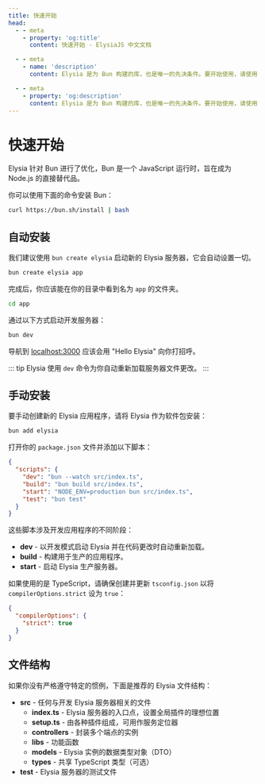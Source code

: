```yaml
---
title: 快速开始
head:
  - - meta
    - property: 'og:title'
      content: 快速开始 - ElysiaJS 中文文档

  - - meta
    - name: 'description'
      content: Elysia 是为 Bun 构建的库，也是唯一的先决条件。要开始使用，请使用 "bun create elysia hi-elysia" 启动一个新项目，并使用 "bun dev" 启动开发服务器。这就是快速启动或开始使用 ElysiaJS 所需的一切。

  - - meta
    - property: 'og:description'
      content: Elysia 是为 Bun 构建的库，也是唯一的先决条件。要开始使用，请使用 "bun create elysia hi-elysia" 启动一个新项目，并使用 "bun dev" 启动开发服务器。这就是快速启动或开始使用 ElysiaJS 所需的一切。
---
```


# 快速开始

Elysia 针对 Bun 进行了优化，Bun 是一个 JavaScript 运行时，旨在成为 Node.js 的直接替代品。

你可以使用下面的命令安装 Bun：

```bash
curl https://bun.sh/install | bash
```

## 自动安装

我们建议使用 `bun create elysia` 启动新的 Elysia 服务器，它会自动设置一切。

```bash
bun create elysia app
```

完成后，你应该能在你的目录中看到名为 `app` 的文件夹。

```bash
cd app
```

通过以下方式启动开发服务器：

```bash
bun dev
```

导航到 [localhost:3000](http://localhost:3000) 应该会用 "Hello Elysia" 向你打招呼。

::: tip
Elysia 使用 `dev` 命令为你自动重新加载服务器文件更改。
:::

## 手动安装

要手动创建新的 Elysia 应用程序，请将 Elysia 作为软件包安装：

```typescript
bun add elysia
```

打开你的 `package.json` 文件并添加以下脚本：

```json
{
  "scripts": {
    "dev": "bun --watch src/index.ts",
    "build": "bun build src/index.ts",
    "start": "NODE_ENV=production bun src/index.ts",
    "test": "bun test"
  }
}
```

这些脚本涉及开发应用程序的不同阶段：

- **dev** - 以开发模式启动 Elysia 并在代码更改时自动重新加载。
- **build** - 构建用于生产的应用程序。
- **start** - 启动 Elysia 生产服务器。

如果使用的是 TypeScript，请确保创建并更新 `tsconfig.json` 以将 `compilerOptions.strict` 设为 `true`：

```json
{
  "compilerOptions": {
    "strict": true
  }
}
```

## 文件结构

如果你没有严格遵守特定的惯例，下面是推荐的 Elysia 文件结构：

- **src** - 任何与开发 Elysia 服务器相关的文件
    - **index.ts** - Elysia 服务器的入口点，设置全局插件的理想位置
    - **setup.ts** - 由各种插件组成，可用作服务定位器
    - **controllers** - 封装多个端点的实例
    - **libs** - 功能函数
    - **models** - Elysia 实例的数据类型对象（DTO）
    - **types** - 共享 TypeScript 类型（可选）
- **test** - Elysia 服务器的测试文件

